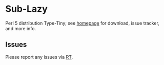 # Sub-Lazy

Perl 5 distribution Type-Tiny; see [homepage](https://metacpan.org/release/Sub-Lazy)
for download, issue tracker, and more info.

## Issues

Please report any issues via [RT](https://rt.cpan.org/Dist/Display.html?Queue=Sub-Lazy).
